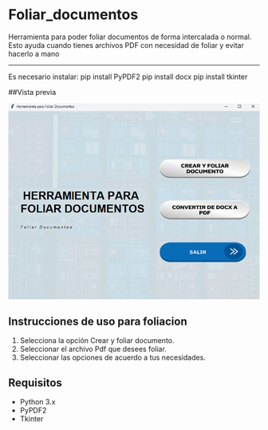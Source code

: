 # Foliar_documentos
Herramienta para poder foliar documentos de forma intercalada o normal. Esto ayuda cuando tienes archivos PDF con necesidad de foliar y evitar hacerlo a mano 

-----------------------------

Es necesario instalar:
pip install PyPDF2
pip install docx
pip install tkinter

##Vista previa

![Vista previa del diseño](https://github.com/EduArsene/Foliar_documentos/blob/main/foliar-documentos.png)

## Instrucciones de uso para foliacion

1. Selecciona la opción Crear y foliar documento.
2. Seleccionar el archivo Pdf que desees foliar.
3. Seleccionar las opciones de acuerdo a tus necesidades.

## Requisitos

- Python 3.x
- PyPDF2
- Tkinter
